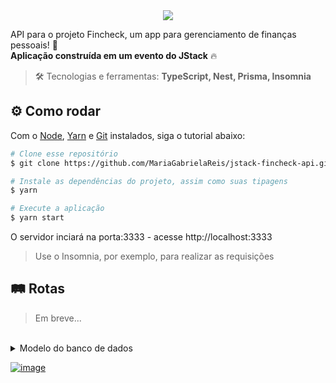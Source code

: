 <div align="center"> <img src="https://github.com/MariaGabrielaReis/jstack-fincheck-api/assets/69374340/ae3a6f5c-df08-4972-b630-9985bb6dcae3" /> </div>

API para o projeto Fincheck, um app para gerenciamento de finanças pessoais! 💸 <br>
**Aplicação construída em um evento do JStack** :fire:

> :hammer_and_wrench: Tecnologias e ferramentas: **TypeScript, Nest, Prisma, Insomnia**

## :gear: Como rodar

Com o [Node](https://nodejs.org/en/), [Yarn](https://yarnpkg.com/) e [Git](https://git-scm.com/) instalados, siga o tutorial abaixo:

```bash
# Clone esse repositório
$ git clone https://github.com/MariaGabrielaReis/jstack-fincheck-api.git

# Instale as dependências do projeto, assim como suas tipagens
$ yarn

# Execute a aplicação
$ yarn start

```
O servidor inciará na porta:3333 - acesse http://localhost:3333

> Use o Insomnia, por exemplo, para realizar as requisições

## :railway_track: Rotas

> Em breve...

<br>

<details>
   <summary>Modelo do banco de dados</summary>
  
<p align="center">
  <img src="https://github.com/MariaGabrielaReis/jstack-fincheck-api/assets/69374340/54676dc8-8315-4190-838b-e8fd6d2ed54a" width=100% />
</p>
</details>

[![image](https://img.shields.io/badge/✨%20Maria%20Gabriela%20Reis,%202023-LinkedIn-009973?style=flat-square)](https://www.linkedin.com/in/mariagabrielareis/)
